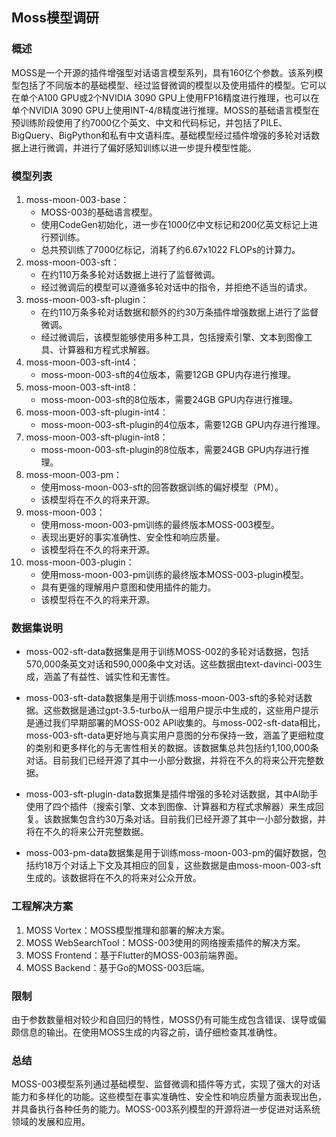 ## Moss模型调研

### 概述

MOSS是一个开源的插件增强型对话语言模型系列，具有160亿个参数。该系列模型包括了不同版本的基础模型、经过监督微调的模型以及使用插件的模型。它可以在单个A100 GPU或2个NVIDIA 3090 GPU上使用FP16精度进行推理，也可以在单个NVIDIA 3090 GPU上使用INT-4/8精度进行推理。MOSS的基础语言模型在预训练阶段使用了约7000亿个英文、中文和代码标记，并包括了PILE、BigQuery、BigPython和私有中文语料库。基础模型经过插件增强的多轮对话数据上进行微调，并进行了偏好感知训练以进一步提升模型性能。

### 模型列表

1. moss-moon-003-base：
   - MOSS-003的基础语言模型。
   - 使用CodeGen初始化，进一步在1000亿中文标记和200亿英文标记上进行预训练。
   - 总共预训练了7000亿标记，消耗了约6.67x1022 FLOPs的计算力。
2. moss-moon-003-sft：
   - 在约110万条多轮对话数据上进行了监督微调。
   - 经过微调后的模型可以遵循多轮对话中的指令，并拒绝不适当的请求。
3. moss-moon-003-sft-plugin：
   - 在约110万条多轮对话数据和额外的约30万条插件增强数据上进行了监督微调。
   - 经过微调后，该模型能够使用多种工具，包括搜索引擎、文本到图像工具、计算器和方程式求解器。
4. moss-moon-003-sft-int4：
   - moss-moon-003-sft的4位版本，需要12GB GPU内存进行推理。
5. moss-moon-003-sft-int8：
   - moss-moon-003-sft的8位版本，需要24GB GPU内存进行推理。
6. moss-moon-003-sft-plugin-int4：
   - moss-moon-003-sft-plugin的4位版本，需要12GB GPU内存进行推理。
7. moss-moon-003-sft-plugin-int8：
   - moss-moon-003-sft-plugin的8位版本，需要24GB GPU内存进行推理。
8. moss-moon-003-pm：
   - 使用moss-moon-003-sft的回答数据训练的偏好模型（PM）。
   - 该模型将在不久的将来开源。
9. moss-moon-003：
   - 使用moss-moon-003-pm训练的最终版本MOSS-003模型。
   - 表现出更好的事实准确性、安全性和响应质量。
   - 该模型将在不久的将来开源。
10. moss-moon-003-plugin：
    - 使用moss-moon-003-pm训练的最终版本MOSS-003-plugin模型。
    - 具有更强的理解用户意图和使用插件的能力。
    - 该模型将在不久的将来开源。



### 数据集说明

- moss-002-sft-data数据集是用于训练MOSS-002的多轮对话数据，包括570,000条英文对话和590,000条中文对话。这些数据由text-davinci-003生成，涵盖了有益性、诚实性和无害性。

- moss-003-sft-data数据集是用于训练moss-moon-003-sft的多轮对话数据。这些数据是通过gpt-3.5-turbo从一组用户提示中生成的，这些用户提示是通过我们早期部署的MOSS-002 API收集的。与moss-002-sft-data相比，moss-003-sft-data更好地与真实用户意图的分布保持一致，涵盖了更细粒度的类别和更多样化的与无害性相关的数据。该数据集总共包括约1,100,000条对话。目前我们已经开源了其中一小部分数据，并将在不久的将来公开完整数据。

- moss-003-sft-plugin-data数据集是插件增强的多轮对话数据，其中AI助手使用了四个插件（搜索引擎、文本到图像、计算器和方程式求解器）来生成回复。该数据集包含约30万条对话。目前我们已经开源了其中一小部分数据，并将在不久的将来公开完整数据。

- moss-003-pm-data数据集是用于训练moss-moon-003-pm的偏好数据，包括约18万个对话上下文及其相应的回复，这些数据是由moss-moon-003-sft生成的。该数据将在不久的将来对公众开放。







### 工程解决方案

1. MOSS Vortex：MOSS模型推理和部署的解决方案。
2. MOSS WebSearchTool：MOSS-003使用的网络搜索插件的解决方案。
3. MOSS Frontend：基于Flutter的MOSS-003前端界面。
4. MOSS Backend：基于Go的MOSS-003后端。

### 限制

由于参数数量相对较少和自回归的特性，MOSS仍有可能生成包含错误、误导或偏颇信息的输出。在使用MOSS生成的内容之前，请仔细检查其准确性。







### 总结

MOSS-003模型系列通过基础模型、监督微调和插件等方式，实现了强大的对话能力和多样化的功能。这些模型在事实准确性、安全性和响应质量方面表现出色，并具备执行各种任务的能力。MOSS-003系列模型的开源将进一步促进对话系统领域的发展和应用。

